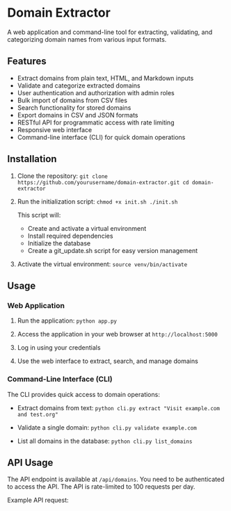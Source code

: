 # Domain Extractor

A web application and command-line tool for extracting, validating, and categorizing domain names from various input formats.

## Features

- Extract domains from plain text, HTML, and Markdown inputs
- Validate and categorize extracted domains
- User authentication and authorization with admin roles
- Bulk import of domains from CSV files
- Search functionality for stored domains
- Export domains in CSV and JSON formats
- RESTful API for programmatic access with rate limiting
- Responsive web interface
- Command-line interface (CLI) for quick domain operations

## Installation

1. Clone the repository:   ```
   git clone https://github.com/yourusername/domain-extractor.git
   cd domain-extractor   ```

2. Run the initialization script:   ```
   chmod +x init.sh
   ./init.sh   ```

   This script will:
   - Create and activate a virtual environment
   - Install required dependencies
   - Initialize the database
   - Create a git_update.sh script for easy version management

3. Activate the virtual environment:   ```
   source venv/bin/activate   ```

## Usage

### Web Application

1. Run the application:   ```
   python app.py   ```

2. Access the application in your web browser at `http://localhost:5000`

3. Log in using your credentials

4. Use the web interface to extract, search, and manage domains

### Command-Line Interface (CLI)

The CLI provides quick access to domain operations:

- Extract domains from text:  ```
  python cli.py extract "Visit example.com and test.org"  ```

- Validate a single domain:  ```
  python cli.py validate example.com  ```

- List all domains in the database:  ```
  python cli.py list_domains  ```

## API Usage

The API endpoint is available at `/api/domains`. You need to be authenticated to access the API. The API is rate-limited to 100 requests per day.

Example API request:
